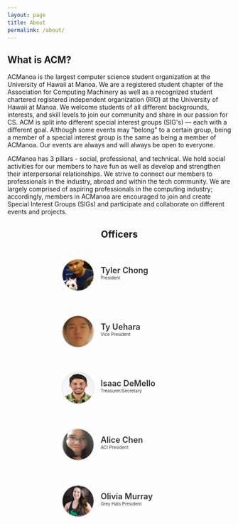 ```yaml
---
layout: page
title: About
permalink: /about/
---
```


## What is ACM?

ACManoa is the largest computer science student organization at the University of Hawaii at Manoa. We are a registered student chapter of the Association for Computing Machinery as well as a recognized student chartered registered independent organization (RIO) at the University of Hawaii at Manoa. We welcome students of all different backgrounds, interests, and skill levels to join our community and share in our passion for CS. ACM is split into different special interest groups (SIG's) — each with a different goal. Although some events may "belong" to a certain group, being a member of a special interest group is the same as being a member of ACManoa. Our events are always and will always be open to everyone.

ACManoa has 3 pillars - social, professional, and technical. We hold social activities for our members to have fun as well as develop and strengthen their interpersonal relationships. We strive to connect our members to professionals in the industry, abroad and within the tech community. We are largely comprised of aspiring professionals in the computing industry; accordingly, members in ACManoa are encouraged to join and create Special Interest Groups (SIGs) and participate and collaborate on different events and projects.

<center>
	<h2>Officers</h2>
</center>

<style>
	#officers-container {
		width: 100%;
		max-width: 900px;
		padding: 0 20px;
		box-sizing: border-box;
		margin: auto;
		text-align: center;
	}
	#officers-container .officer {
		width: 280px;
		height: 100px;
		display: inline-block;
		color: #333;
		text-align: left;
		transition: transform .1s;
	}
	#officers-container .officer img {
		margin: 25px 10px;
		height: 70px;
		width: 70px;
		border: 2px solid #eaeaea;
		display: inline-block;
		border-radius: 50%;
	}
	#officers-container .officer .info {
		display: inline-block;
		vertical-align: top;
		width: 180px;
	}
	#officers-container .officer .info h2 {
		margin: 0;
		padding: 0;
		margin-top: 35px;
		font-weight: 600;
		display: inline-block;
		font-size: 1.3em;
		line-height: 1.8em;
		/* Font-Family Missing */
	}
	#officers-container .officer .info p {
		display: inline-block;
	 	/* Font-Family Missing */
	 	margin: 0;
	 	margin-top: -5px;
	 	font-size: .7em;
	 	vertical-align: top;
	}
</style>

<div id="officers-container">
	<div class="officer">
		<img src="/assets/img/officers/tcchong.jpg" alt="Tyler Chong">
		<div class="info">
			<h2>Tyler Chong</h2>
			<br />
			<p>President</p>
		</div>
	</div>
	<div class="officer">
		<img src="/assets/img/officers/tyu.png" alt="Ty Uehara">
		<div class="info">
			<h2>Ty Uehara</h2>
			<br>
			<p>Vice President</p>
		</div>
	</div>
	<div class="officer">
		<img src="/assets/img/officers/idemello.png" alt="Isaac DeMello">
		<div class="info">
			<h2>Isaac DeMello</h2>
			<br>
			<p>Treasurer/Secretary</p>
		</div>
	</div>
	<div class="officer">
		<img src="/assets/img/officers/alicewy.jpg" alt="Alice Chen">
		<div class="info">
			<h2>Alice Chen</h2>
			<br>
			<p>ACI President</p>
		</div>
	</div>
	<div class="officer">
		<img src="/assets/img/officers/omurray4.png" alt="Olivia Murray">
		<div class="info">
			<h2>Olivia Murray</h2>
			<br>
			<p>Grey Hats President</p>
		</div>
	</div>
</div>


